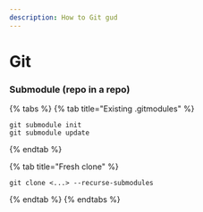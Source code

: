 ```yaml
---
description: How to Git gud
---
```


# Git

### Submodule \(repo in a repo\)

{% tabs %}
{% tab title="Existing .gitmodules" %}
```text
git submodule init
git submodule update
```
{% endtab %}

{% tab title="Fresh clone" %}
```
git clone <...> --recurse-submodules
```
{% endtab %}
{% endtabs %}



